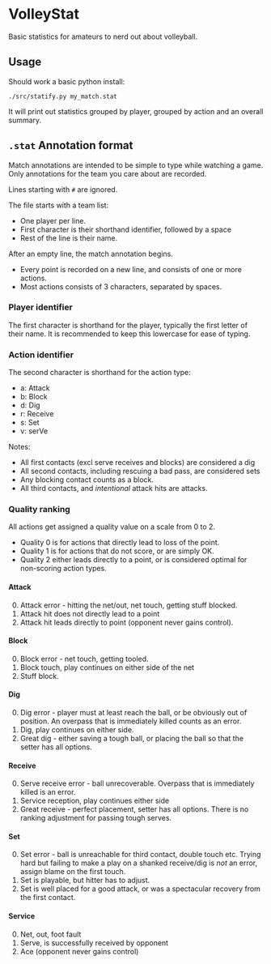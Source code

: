 # VolleyStat
Basic statistics for amateurs to nerd out about volleyball.


## Usage
Should work a basic python install:

```
./src/statify.py my_match.stat
```

It will print out statistics grouped by player, grouped by action and an overall summary.


## `.stat` Annotation format
Match annotations are intended to be simple to type while watching a game.
Only annotations for the team you care about are recorded.

Lines starting with `#` are ignored.

The file starts with a team list:
* One player per line.
* First character is their shorthand identifier, followed by a space
* Rest of the line is their name.

After an empty line, the match annotation begins.
* Every point is recorded on a new line, and consists of one or more actions.
* Most actions consists of 3 characters, separated by spaces.


### Player identifier
The first character is shorthand for the player, typically the first letter of their name.
It is recommended to keep this lowercase for ease of typing.


### Action identifier
The second character is shorthand for the action type:
* a: Attack
* b: Block
* d: Dig
* r: Receive
* s: Set
* v: serVe

Notes:
* All first contacts (excl serve receives and blocks) are considered a dig
* All second contacts, including rescuing a bad pass, are considered sets
* Any blocking contact counts as a block.
* All third contacts, and _intentional_ attack hits are attacks.


### Quality ranking
All actions get assigned a quality value on a scale from 0 to 2.

* Quality 0 is for actions that directly lead to loss of the point.
* Quality 1 is for actions that do not score, or are simply OK.
* Quality 2 either leads directly to a point, or is considered optimal for non-scoring action types.


#### Attack
0. Attack error - hitting the net/out, net touch, getting stuff blocked.
1. Attack hit does not directly lead to a point
2. Attack hit leads directly to point (opponent never gains control).


#### Block
0. Block error - net touch, getting tooled.
1. Block touch, play continues on either side of the net
2. Stuff block.


#### Dig
0. Dig error - player must at least reach the ball, or be obviously out of position.  An overpass that is immediately killed counts as an error.
1. Dig, play continues on either side.
2. Great dig - either saving a tough ball, or placing the ball so that the setter has all options.


#### Receive
0. Serve receive error - ball unrecoverable.  Overpass that is immediately killed is an error.
1. Service reception, play continues either side
2. Great receive - perfect placement, setter has all options. There is no ranking adjustment for passing tough serves.

#### Set
0. Set error - ball is unreachable for third contact, double touch etc.  Trying hard but failing to make a play on a shanked receive/dig is _not_ an error, assign blame on the first touch.
1. Set is playable, but hitter has to adjust.
2. Set is well placed for a good attack, or was a spectacular recovery from the first contact.

#### Service
0. Net, out, foot fault
1. Serve, is successfully received by opponent
2. Ace (opponent never gains control)
